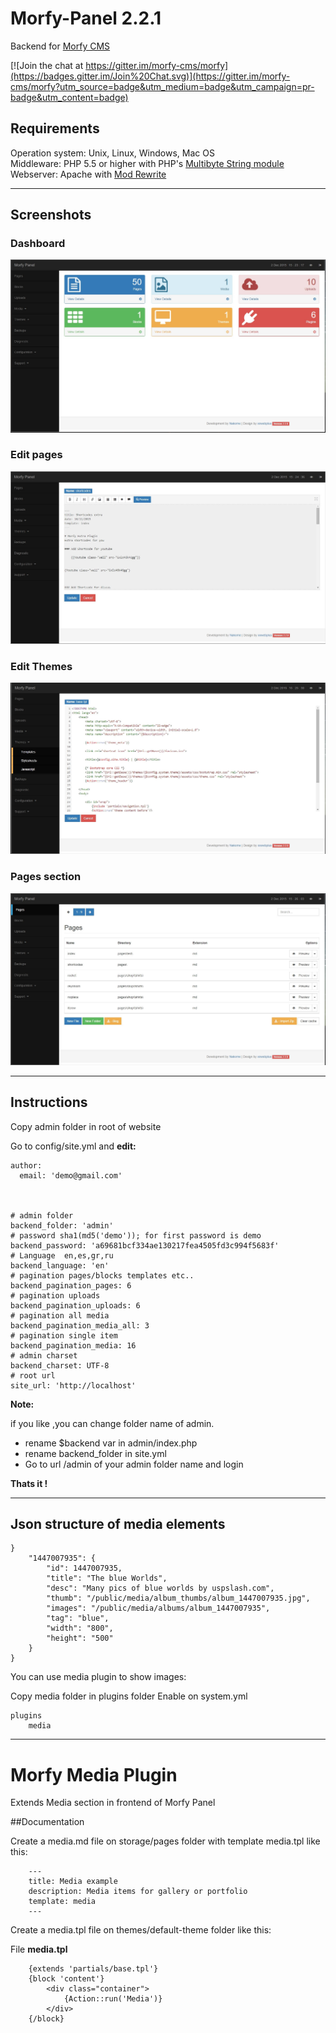 # Morfy-Panel 2.2.1

Backend for [Morfy CMS](http://morfy.org)

[![Join the chat at https://gitter.im/morfy-cms/morfy](https://badges.gitter.im/Join%20Chat.svg)](https://gitter.im/morfy-cms/morfy?utm_source=badge&utm_medium=badge&utm_campaign=pr-badge&utm_content=badge)


## Requirements
Operation system: Unix, Linux, Windows, Mac OS  
Middleware: PHP 5.5 or higher with PHP's [Multibyte String module](http://php.net/mbstring)   
Webserver: Apache with [Mod Rewrite](http://httpd.apache.org/docs/current/mod/mod_rewrite.html)  

---

## Screenshots
	
### Dashboard
![Dashboard](screenshots/dashboard.jpg)
### Edit pages
![Edit](screenshots/edit.jpg)
### Edit Themes 
![Edit](screenshots/edit2.jpg)
### Pages section
![Pages](screenshots/pages.jpg)

---

## Instructions

Copy admin folder in root of website

Go to config/site.yml and **edit:**

	author:
	  email: 'demo@gmail.com'
	  
	  

	# admin folder
	backend_folder: 'admin'
	# password sha1(md5('demo')); for first password is demo
	backend_password: 'a69681bcf334ae130217fea4505fd3c994f5683f'
	# Language  en,es,gr,ru 
	backend_language: 'en'
	# pagination pages/blocks templates etc..
	backend_pagination_pages: 6
	# pagination uploads
	backend_pagination_uploads: 6
	# pagination all media 
	backend_pagination_media_all: 3
	# pagination single item
	backend_pagination_media: 16
	# admin charset
	backend_charset: UTF-8
	# root url
	site_url: 'http://localhost'



**Note:**

if you like ,you can change folder name of admin.
- rename $backend var in admin/index.php
- rename backend_folder in site.yml
- Go to url /admin of your admin folder name and login

**Thats it !**

---

## Json structure of media elements

	}
		"1447007935": {
			"id": 1447007935,
			"title": "The blue Worlds",
			"desc": "Many pics of blue worlds by uspslash.com",
			"thumb": "/public/media/album_thumbs/album_1447007935.jpg",
			"images": "/public/media/albums/album_1447007935",
			"tag": "blue",
			"width": "800",
			"height": "500"
		}
	}

You can use media plugin to show images:

Copy media folder in plugins folder
Enable on system.yml

	plugins
		media

---



# Morfy Media Plugin

Extends Media section in frontend of Morfy Panel

##Documentation

Create a media.md file on storage/pages folder with template media.tpl like this:

		---
		title: Media example
		description: Media items for gallery or portfolio
		template: media
		---


Create a media.tpl file on themes/default-theme folder like this:

File **media.tpl**

		{extends 'partials/base.tpl'}
		{block 'content'}
			<div class="container">
			    {Action::run('Media')}
			</div>
		{/block}
